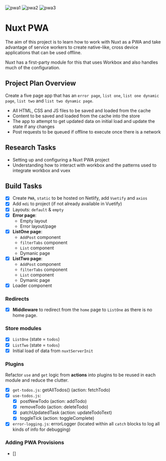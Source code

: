 ![pwa1](https://user-images.githubusercontent.com/73107656/134801990-c9ca25c0-1005-4d01-b6f4-7ac9a4cc52a1.png)
![pwa2](https://user-images.githubusercontent.com/73107656/134801997-f3a2d4df-ecc2-4fa0-96f1-fa0c72a56b1d.png)
![pwa3](https://user-images.githubusercontent.com/73107656/134802000-24dba743-c1ec-446c-a0d0-c4f9a2bdb170.png)

# Nuxt PWA

The aim of this project is to learn how to work with Nuxt as a PWA and take advantage of service workers to create native-like, cross device applications that can be used offline.

Nuxt has a first-party module for this that uses Workbox and also handles much of the configuration.

## Project Plan Overview

Create a five page app that has an `error page`, `list one`, `list one dynamic page`, `list two` and `list two dynamic page`.

- All HTML, CSS and JS files to be saved and loaded from the cache
- Content to be saved and loaded from the cache into the store
- The app to attempt to get updated data on initial load and update the state if any changes
- Post requests to be queued if offline to execute once there is a network

## Research Tasks

- Setting up and configuring a Nuxt PWA project
- Understanding how to interact with workbox and the patterns used to integrate workbox and vuex

## Build Tasks

- [x] Create `PWA`, `static` to be hosted on Netlify, add `Vuetify` and `axios`
- [x] Add `mdi` to project (if not already available in Vuetify)
- [x] Layouts: `default` & `empty`
- [x] **Error page**:
  - Empty layout
  - Error layout/page
- [x] **ListOne page**:
  - `AddPost` component
  - `filterTabs` component
  - `List` component
  - Dymanic page
- [x] **ListTwo page**:
  - `AddPost` component
  - `filterTabs` component
  - `List` component
  - Dymanic page
- [x] Loader component

### Redirects

- [x] **Middleware** to redirect from the `home` page to `ListOne` as there is no home page.

### Store modules

- [x] `ListOne` (state = `todos`)
- [x] `ListTwo` (state = `todos`)
- [x] Initial load of data from `nuxtServerInit`

### Plugins

Refactor `use` and `get` logic from **actions** into plugins to be reused in each module and reduce the clutter.

- [x] `get-todos.js`: getAllTodos() (action: fetchTodo)
- [x] `use-todos.js`:
  - [x] postNewTodo (action: addTodo)
  - [x] removeTodo (action: deleteTodo)
  - [x] patchUpdatedTask (action: updateTodoText)
  - [x] toggleTick (action: toggleComplete)
- [x] `error-logging.js`: errorLogger (located within all `catch` blocks to log all kinds of info for debugging)

### Adding PWA Provisions

- []
